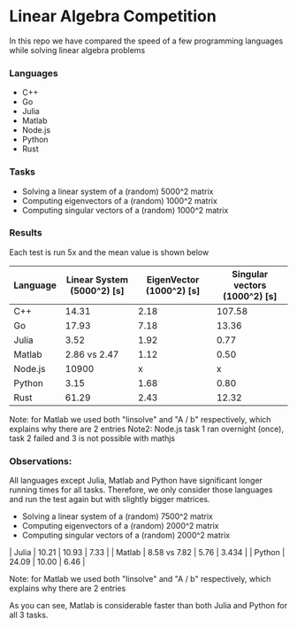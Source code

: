 # Linear Algebra Competition

In this repo we have compared the speed of a few programming languages while solving linear algebra problems

### Languages
- C++
- Go
- Julia
- Matlab
- Node.js
- Python
- Rust

### Tasks
- Solving a linear system of a (random) 5000^2 matrix
- Computing eigenvectors of a (random) 1000^2 matrix
- Computing singular vectors of a (random) 1000^2 matrix

### Results

Each test is run 5x and the mean value is shown below

| Language | Linear System (5000^2) [s] | EigenVector (1000^2) [s] | Singular vectors (1000^2) [s] |
| --- | --- | --- | --- |
| C++ | 14.31 | 2.18 | 107.58 |
| Go | 17.93 | 7.18 | 13.36 |
| Julia | 3.52 | 1.92 | 0.77 |
| Matlab | 2.86 vs 2.47 | 1.12 | 0.50 |
| Node.js | 10900 | x | x |
| Python | 3.15 | 1.68 | 0.80 |
| Rust | 61.29 | 2.43 | 12.32 |

Note: for Matlab we used both "linsolve" and "A / b" respectively, which explains why there are 2 entries
Note2: Node.js task 1 ran overnight (once), task 2 failed and 3 is not possible with mathjs

### Observations:
All languages except Julia, Matlab and Python have significant longer running times for all tasks. Therefore, we only consider those languages and run the test again but with slightly bigger matrices.

- Solving a linear system of a (random) 7500^2 matrix
- Computing eigenvectors of a (random) 2000^2 matrix
- Computing singular vectors of a (random) 2000^2 matrix

| Julia | 10.21 | 10.93 | 7.33 |
| Matlab | 8.58 vs 7.82 | 5.76 | 3.434 |
| Python | 24.09 | 10.00 | 6.46 |

Note: for Matlab we used both "linsolve" and "A / b" respectively, which explains why there are 2 entries

As you can see, Matlab is considerable faster than both Julia and Python for all 3 tasks.